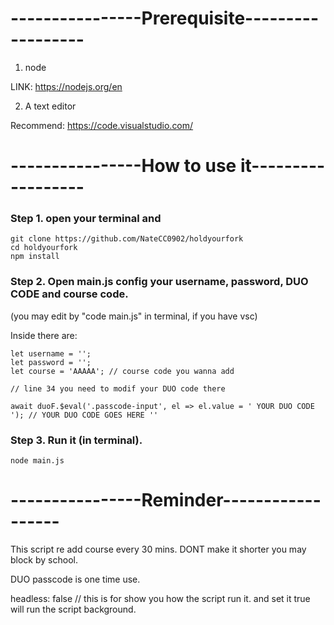 # ----------------Prerequisite------------------



1. node 

LINK: https://nodejs.org/en

2. A text editor 

Recommend: https://code.visualstudio.com/



# ----------------How to use it------------------



### Step 1. open your terminal and


```
git clone https://github.com/NateCC0902/holdyourfork
cd holdyourfork
npm install
```



### Step 2. Open main.js config your username, password, DUO CODE and course code. 


(you may edit by "code main.js" in terminal, if you have vsc)


Inside there are:

```
let username = ''; 
let password = ''; 
let course = 'AAAAA'; // course code you wanna add

// line 34 you need to modif your DUO code there

await duoF.$eval('.passcode-input', el => el.value = ' YOUR DUO CODE '); // YOUR DUO CODE GOES HERE ''

```



### Step 3. Run it (in terminal).


```
node main.js
```



# ----------------Reminder------------------




This script re add course every 30 mins. DONT make it shorter you may block by school.

DUO passcode is one time use. 

headless: false // this is for show you how the script run it. and set it true will run the script background.
